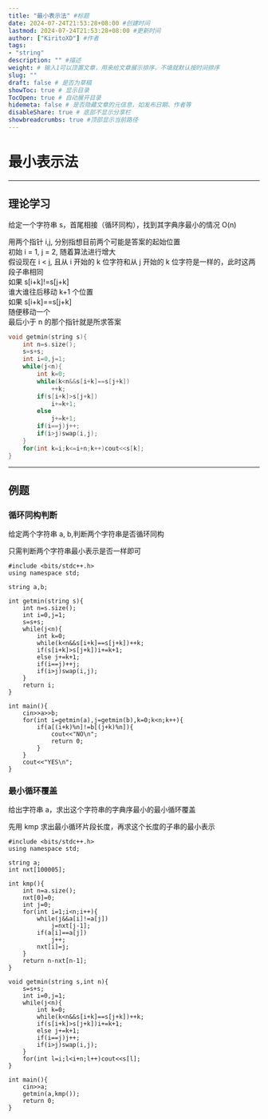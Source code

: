 ```yaml
---
title: "最小表示法" #标题
date: 2024-07-24T21:53:28+08:00 #创建时间
lastmod: 2024-07-24T21:53:28+08:00 #更新时间
author: ["KiritoXD"] #作者
tags: 
- "string"
description: "" #描述
weight: # 输入1可以顶置文章，用来给文章展示排序，不填就默认按时间排序
slug: ""
draft: false # 是否为草稿
showToc: true # 显示目录
TocOpen: true # 自动展开目录
hidemeta: false # 是否隐藏文章的元信息，如发布日期、作者等
disableShare: true # 底部不显示分享栏
showbreadcrumbs: true #顶部显示当前路径
---
```


# 最小表示法
---
## 理论学习

给定一个字符串 s，首尾相接（循环同构），找到其字典序最小的情况 O(n)    

用两个指针 i,j, 分别指想目前两个可能是答案的起始位置  
初始 i = 1, j = 2, 随着算法进行增大  
假设现在 i < j, 且从 i 开始的 k 位字符和从 j 开始的 k 位字符是一样的，此时这两段子串相同  
如果 s[i+k]!=s[j+k]  
谁大谁往后移动 k+1 个位置  
如果 s[i+k]==s[j+k]  
随便移动一个  
最后小于 n 的那个指针就是所求答案  

```c
void getmin(string s){
    int n=s.size();
    s=s+s;
    int i=0,j=1;
    while(j<n){
        int k=0;
        while(k<n&&s[i+k]==s[j+k])
            ++k;
        if(s[i+k]>s[j+k])
            i+=k+1;
        else 
            j+=k+1;
        if(i==j)j++;
        if(i>j)swap(i,j);
    }
    for(int k=i;k<=i+n;k++)cout<<s[k];
}
```
---
## 例题

### 循环同构判断

给定两个字符串 a, b,判断两个字符串是否循环同构  

只需判断两个字符串最小表示是否一样即可  

```
#include <bits/stdc++.h>
using namespace std;

string a,b;

int getmin(string s){
    int n=s.size();
    int i=0,j=1;
    s=s+s;
    while(j<n){
        int k=0;
        while(k<n&&s[i+k]==s[j+k])++k;
        if(s[i+k]>s[j+k])i+=k+1;
        else j+=k+1;
        if(i==j)++j;
        if(i>j)swap(i,j);   
    }
    return i;
}

int main(){
    cin>>a>>b;
    for(int i=getmin(a),j=getmin(b),k=0;k<n;k++){
        if(a[(i+k)%n]!=b[(j+k)%n]){
            cout<<"NO\n";
            return 0;
        }
    }
    cout<<"YES\n";
}

```

### 最小循环覆盖

给出字符串 a，求出这个字符串的字典序最小的最小循环覆盖  

先用 kmp 求出最小循环片段长度，再求这个长度的子串的最小表示  

```
#include <bits/stdc++.h>
using namespace std;

string a;
int nxt[100005];

int kmp(){
    int n=a.size();
    nxt[0]=0;
    int j=0;
    for(int i=1;i<n;i++){
        while(j&&a[i]!=a[j])
            j=nxt[j-1];
        if(a[i]==a[j])
            j++;
        nxt[i]=j;
    }
    return n-nxt[n-1];
}

void getmin(string s,int n){
    s=s+s;
    int i=0,j=1;
    while(j<n){
        int k=0;
        while(k<n&&s[i+k]==s[j+k])++k;
        if(s[i+k]>s[j+k])i+=k+1;
        else j+=k+1;
        if(i==j)j++;
        if(i>j)swap(i,j);
    }
    for(int l=i;l<i+n;l++)cout<<s[l];
}

int main(){
    cin>>a;
    getmin(a,kmp());
    return 0;
}
```